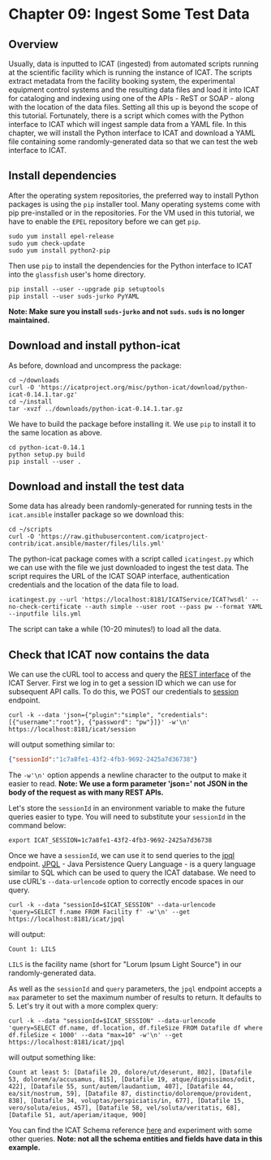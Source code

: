 Chapter 09: Ingest Some Test Data
=================================

Overview
--------

Usually, data is inputted to ICAT (ingested) from automated scripts running at the scientific facility which is running the instance of ICAT. The scripts extract metadata from the facility booking system, the experimental equipment control systems and the resulting data files and load it into ICAT for cataloging and indexing using one of the APIs - ReST or SOAP - along with the location of the data files. Setting all this up is beyond the scope of this tutorial. Fortunately, there is a script which comes with the Python interface to ICAT which will ingest sample data from a YAML file. In this chapter, we will install the Python interface to ICAT and download a YAML file containing some randomly-generated data so that we can test the web interface to ICAT.

Install dependencies
--------------------

After the operating system repositories, the preferred way to install Python packages is using the `pip` installer tool. Many operating systems come with pip pre-installed or in the repositories. For the VM used in this tutorial, we have to enable the `EPEL` repository before we can get `pip`.

```Shell
sudo yum install epel-release
sudo yum check-update
sudo yum install python2-pip
```

Then use `pip` to install the dependencies for the Python interface to ICAT into the `glassfish` user's home directory.
```Shell
pip install --user --upgrade pip setuptools
pip install --user suds-jurko PyYAML
```
**Note: Make sure you install `suds-jurko` and not `suds`. `suds` is no longer maintained.**

Download and install python-icat
--------------------------------

As before, download and uncompress the package:
```Shell
cd ~/downloads
curl -O 'https://icatproject.org/misc/python-icat/download/python-icat-0.14.1.tar.gz'
cd ~/install
tar -xvzf ../downloads/python-icat-0.14.1.tar.gz
```

We have to build the package before installing it. We use `pip` to install it to the same location as above.
```Shell
cd python-icat-0.14.1
python setup.py build
pip install --user .
```

Download and install the test data
----------------------------------

Some data has already been randomly-generated for running tests in the `icat.ansible` installer package so we download this:

```Shell
cd ~/scripts
curl -O 'https://raw.githubusercontent.com/icatproject-contrib/icat.ansible/master/files/lils.yml'
```

The python-icat package comes with a script called `icatingest.py` which we can use with the file we just downloaded to ingest the test data. The script requires the URL of the ICAT SOAP interface, authentication credentials and the location of the data file to load.

```Shell
icatingest.py --url 'https://localhost:8181/ICATService/ICAT?wsdl' --no-check-certificate --auth simple --user root --pass pw --format YAML --inputfile lils.yml
```

The script can take a while (10-20 minutes!) to load all the data.

Check that ICAT now contains the data
-------------------------------------

We can use the cURL tool to access and query the [REST interface](https://repo.icatproject.org/site/icat/server/4.9.1/miredot/index.html#home) of the ICAT Server. First we log in to get a session ID which we can use for subsequent API calls. To do this, we POST our credentials to [session](https://repo.icatproject.org/site/icat/server/4.9.1/miredot/index.html#1024708709) endpoint.

```Shell
curl -k --data 'json={"plugin":"simple", "credentials": [{"username":"root"}, {"password": "pw"}]}' -w'\n' https://localhost:8181/icat/session
```
will output something similar to:
```JSON
{"sessionId":"1c7a8fe1-43f2-4fb3-9692-2425a7d36738"}
```
The `-w'\n'` option appends a newline character to the output to make it easier to read.
**Note: We use a form parameter 'json=' not JSON in the body of the request as with many REST APIs.**

Let's store the `sessionId` in an environment variable to make the future queries easier to type.  You will need to substitute your `sessionId` in the command below:
```Shell
export ICAT_SESSION=1c7a8fe1-43f2-4fb3-9692-2425a7d36738
```

Once we have a `sessionId`, we can use it to send queries to the [jpql](https://repo.icatproject.org/site/icat/server/4.9.1/miredot/index.html#-1766420604) endpoint. [JPQL](https://docs.oracle.com/javaee/7/tutorial/persistence-querylanguage.htm) - Java Persistence Query Language - is a query language similar to SQL which can be used to query the ICAT database. We need to use cURL's `--data-urlencode` option to correctly encode spaces in our query.

```Shell
curl -k --data "sessionId=$ICAT_SESSION" --data-urlencode 'query=SELECT f.name FROM Facility f' -w'\n' --get https://localhost:8181/icat/jpql
```
will output:
```Shell
Count 1: LILS
```
`LILS` is the facility name (short for "Lorum Ipsum Light Source") in our randomly-generated data.

As well as the `sessionId` and `query` parameters, the `jpql` endpoint accepts a `max` parameter to set the maximum number of results to return. It defaults to 5. Let's try it out with a more complex query:

```Shell
curl -k --data "sessionId=$ICAT_SESSION" --data-urlencode 'query=SELECT df.name, df.location, df.fileSize FROM Datafile df where df.fileSize < 1000' --data "max=10" -w'\n' --get https://localhost:8181/icat/jpql
```
will output something like:
```Shell
Count at least 5: [Datafile 20, dolore/ut/deserunt, 802], [Datafile 53, dolorem/a/accusamus, 815], [Datafile 19, atque/dignissimos/odit, 422], [Datafile 55, sunt/autem/laudantium, 407], [Datafile 44, ea/sit/nostrum, 59], [Datafile 87, distinctio/doloremque/provident, 838], [Datafile 34, voluptas/perspiciatis/in, 677], [Datafile 15, vero/soluta/eius, 457], [Datafile 58, vel/soluta/veritatis, 68], [Datafile 51, aut/aperiam/itaque, 900]

```

You can find the ICAT Schema reference [here](https://repo.icatproject.org/site/icat/server/4.9.1/schema.html) and experiment with some other queries. **Note: not all the schema entities and fields have data in this example.**
